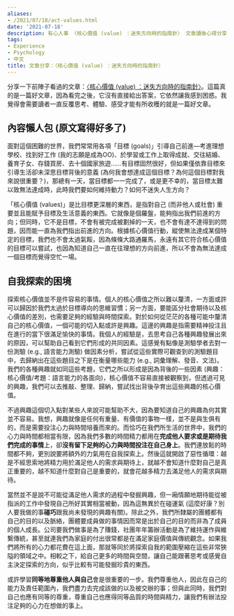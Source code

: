```yaml
---
aliases:
- /2021/07/18/act-values.html
date: '2021-07-18'
description: 有心人事 〈核心價值 (value) ：迷失方向時的指南針〉 文章讀後心得分享
tags:
- Experience
- Psychology
- 中文
title: 文章分享：〈核心價值 (value) ：迷失方向時的指南針〉
---
```



分享一下前陣子看過的文章：[〈核心價值 (value) ：迷失方向時的指南針〉][link]。這篇真的是一篇好文章，因為看完之後，它沒有直接給出答案，它依然讓我感到困惑。我覺得會需要讀者一直反覆思考、體驗、感受才能有所收穫的就是一篇好文章。


## 內容懶人包 (原文寫得好多了)

面對這個困難的世界，我們常常用各項「目標 (goals)」引導自己前進—考進理想學校、找到好工作 (我的志願是成為OO)、於學習或工作上取得成就、交往結婚、養育子女、存錢買房、去十個國家旅遊……有目標固然很好，但如果僅依靠目標來引導生活卻未深思目標背後的意義 (為何我會想達成這個目標？為何這個目標對我來說很重要？)，那總有一天，當目標都一一完成了，或是更不幸的，當目標太難以致無法達成時，此時我們要如何維持動力？如何不迷失人生方向？

「核心價值 (values)」是比目標更深層的東西，是指對自己 (而非他人或社會) 重要並且能賦予目標及生活意義的東西。它就像是個羅盤，能夠指出我們前進的方向；但同時，它不是目標，不會有被完成被劃掉的一天，也不會有達不達得到的問題，因而能一直為我們指出前進的方向。根據核心價值行動，縱使無法達成某個特定的目標，我們也不會太過氣餒，因為條條大路通羅馬，永遠有其它符合核心價值的目標可以嘗試，也因為知道自己一直在往理想的方向前進，所以不會為無法達成一個目標而覺得空忙一場。


## 自我探索的困境

探索核心價值並不是件容易的事情。個人的核心價值之所以難以釐清，一方面或許可以歸因於我們太過於目標導向的思維習慣；另一方面，要能區分社會期待以及核心價值的差別，也需要足夠的經驗與時間探索。對於如何從茫茫的各種可能中釐清自己的核心價值，一個可能的切入點或許是興趣。這邊的興趣是指需要精神投注且在進行的當下很滿足愉快的事情。我個人的經驗是，去思考自己各種興趣發展出來的原因，可以幫助自己看到它們形成的共同因素。這感覺有點像是測驗學者去對一份測驗 (e.g., 語言能力測驗) 做因素分析，嘗試從這些實際可觀查到的測驗題目中，去歸納出在這些題目之下是在衡量哪些能力 (e.g., 詞彙理解、發音、文法)。我們的各種興趣就如同這些考題，它們之所以形成是因為背後的一些因素 (興趣：核心價值/考題：語言能力的各面向)，核心價值不容易直接被觀察到，但透過可見的興趣，我們可以去推敲、整理、歸納，嘗試找出背後孕育出這些興趣的核心價值。

不過興趣這個切入點對某些人來說可能幫助不大，因為要知道自己的興趣為何其實並不容易。我想，興趣就像是任何有重量、有價值的事物一樣，並不是與生俱有的，而是需要投注心力與時間培養而來的。而恰巧在我們所生活的世界中，我們的心力與時間都相當有限，因為我們多數的時間精力都用在**完成他人要求或是期待我們完成的事情**上，卻**沒有留下足夠的心力與時間投注在自己身上**。我們連放鬆的時間都不夠，更別說要將額外的力氣用在自我探索上。然後這就開啟了惡性循環：越是不經思索地將精力用於滿足他人的需求與期待上，就越不會知道什麼對自己是真正重要的，越不知道什麼對自己是重要的，就會花越多精力去滿足他人的需求與期待。

當然並不是說不可能從滿足他人需求的過程中發掘興趣，但一廂情願地期待能從被指派的工作中發現自己所好其實相當被動，因為這無異於在碰運氣 (這麼好康？別人要我做的事**碰巧**跟我尚未發現的興趣有關)。除此之外，我們所隸屬的團體都有自己的目的以及脈絡，團體要成員做的事情因而常是出於自己的目的而非為了成員的個人成長。公司要我們做事是為了賺錢，社團年年籌辦活動是為了維持運作與維繫傳統，甚至就連我們為家庭的付出很常都是在滿足家庭價值與傳統觀念。如果我們將所有的心力都花費在這上面，那就等同於將探索自我的範圍壓縮在這些非常狹隘的領域之中。相較之下，給自己更多的時間與空間，讓自己能跟著思考或感覺自主決定探索的方向，似乎比較有可能發掘珍貴的東西。

或許學習**同等地尊重他人與自己**會是很重要的一步。我們尊重他人，因此在自己的能力及責任範圍內，我們盡力去完成該做的以及被交辦的事；但與此同時，我們對自己也應有同等的尊重，尊重自己也應得同等品質的時間與精力，讓我們有辦法投注足夠的心力在想做的事上。

[link]: https://bit.ly/ACTvalues
